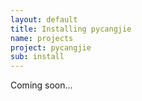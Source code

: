 ```yaml
---
layout: default
title: Installing pycangjie
name: projects
project: pycangjie
sub: install
---
```


Coming soon...
